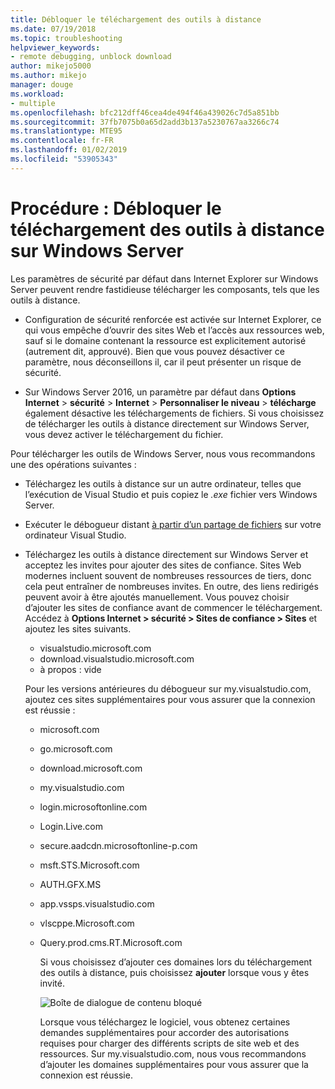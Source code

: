 ```yaml
---
title: Débloquer le téléchargement des outils à distance
ms.date: 07/19/2018
ms.topic: troubleshooting
helpviewer_keywords:
- remote debugging, unblock download
author: mikejo5000
ms.author: mikejo
manager: douge
ms.workload:
- multiple
ms.openlocfilehash: bfc212dff46cea4de494f46a439026c7d5a851bb
ms.sourcegitcommit: 37fb7075b0a65d2add3b137a5230767aa3266c74
ms.translationtype: MTE95
ms.contentlocale: fr-FR
ms.lasthandoff: 01/02/2019
ms.locfileid: "53905343"
---
```

# <a name="how-to-unblock-the-download-of-the-remote-tools-on-windows-server"></a>Procédure : Débloquer le téléchargement des outils à distance sur Windows Server

Les paramètres de sécurité par défaut dans Internet Explorer sur Windows Server peuvent rendre fastidieuse télécharger les composants, tels que les outils à distance.

* Configuration de sécurité renforcée est activée sur Internet Explorer, ce qui vous empêche d’ouvrir des sites Web et l’accès aux ressources web, sauf si le domaine contenant la ressource est explicitement autorisé (autrement dit, approuvé). Bien que vous pouvez désactiver ce paramètre, nous déconseillons il, car il peut présenter un risque de sécurité.

* Sur Windows Server 2016, un paramètre par défaut dans **Options Internet** > **sécurité** > **Internet**  >   **Personnaliser le niveau** > **télécharge** également désactive les téléchargements de fichiers. Si vous choisissez de télécharger les outils à distance directement sur Windows Server, vous devez activer le téléchargement du fichier.

Pour télécharger les outils de Windows Server, nous vous recommandons une des opérations suivantes :

* Téléchargez les outils à distance sur un autre ordinateur, telles que l’exécution de Visual Studio et puis copiez le *.exe* fichier vers Windows Server.

* Exécuter le débogueur distant [à partir d’un partage de fichiers](../debugger/remote-debugging.md#fileshare_msvsmon) sur votre ordinateur Visual Studio.

* Téléchargez les outils à distance directement sur Windows Server et acceptez les invites pour ajouter des sites de confiance. Sites Web modernes incluent souvent de nombreuses ressources de tiers, donc cela peut entraîner de nombreuses invites. En outre, des liens redirigés peuvent avoir à être ajoutés manuellement. Vous pouvez choisir d’ajouter les sites de confiance avant de commencer le téléchargement. Accédez à **Options Internet > sécurité > Sites de confiance > Sites** et ajoutez les sites suivants.

  * visualstudio.microsoft.com
  * download.visualstudio.microsoft.com
  * à propos : vide

  Pour les versions antérieures du débogueur sur my.visualstudio.com, ajoutez ces sites supplémentaires pour vous assurer que la connexion est réussie :

  * microsoft.com
  * go.microsoft.com
  * download.microsoft.com
  * my.visualstudio.com
  * login.microsoftonline.com
  * Login.Live.com
  * secure.aadcdn.microsoftonline-p.com
  * msft.STS.Microsoft.com
  * AUTH.GFX.MS
  * app.vssps.visualstudio.com
  * vlscppe.Microsoft.com
  * Query.prod.cms.RT.Microsoft.com

    Si vous choisissez d’ajouter ces domaines lors du téléchargement des outils à distance, puis choisissez **ajouter** lorsque vous y êtes invité.

    ![Boîte de dialogue de contenu bloqué](../debugger/media/remotedbg-blocked-content.png)

    Lorsque vous téléchargez le logiciel, vous obtenez certaines demandes supplémentaires pour accorder des autorisations requises pour charger des différents scripts de site web et des ressources. Sur my.visualstudio.com, nous vous recommandons d’ajouter les domaines supplémentaires pour vous assurer que la connexion est réussie.